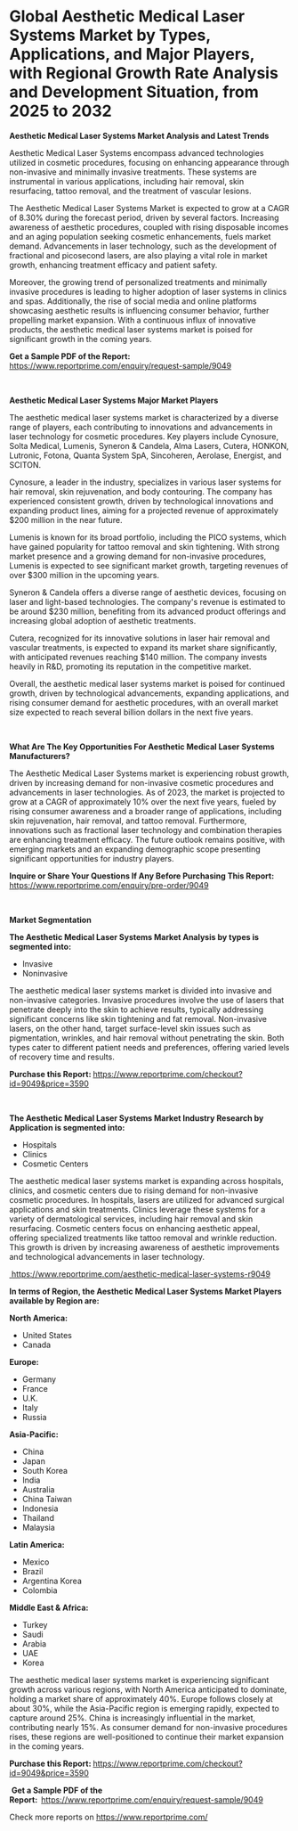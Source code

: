 <p><h1>Global Aesthetic Medical Laser Systems Market by Types, Applications, and Major Players, with Regional Growth Rate Analysis and Development Situation, from 2025 to 2032</h1></p><p><strong>Aesthetic Medical Laser Systems Market Analysis and Latest Trends</strong></p>
<p><p>Aesthetic Medical Laser Systems encompass advanced technologies utilized in cosmetic procedures, focusing on enhancing appearance through non-invasive and minimally invasive treatments. These systems are instrumental in various applications, including hair removal, skin resurfacing, tattoo removal, and the treatment of vascular lesions. </p><p>The Aesthetic Medical Laser Systems Market is expected to grow at a CAGR of 8.30% during the forecast period, driven by several factors. Increasing awareness of aesthetic procedures, coupled with rising disposable incomes and an aging population seeking cosmetic enhancements, fuels market demand. Advancements in laser technology, such as the development of fractional and picosecond lasers, are also playing a vital role in market growth, enhancing treatment efficacy and patient safety. </p><p>Moreover, the growing trend of personalized treatments and minimally invasive procedures is leading to higher adoption of laser systems in clinics and spas. Additionally, the rise of social media and online platforms showcasing aesthetic results is influencing consumer behavior, further propelling market expansion. With a continuous influx of innovative products, the aesthetic medical laser systems market is poised for significant growth in the coming years.</p></p>
<p><strong>Get a Sample PDF of the Report:&nbsp;</strong> <a href="https://www.reportprime.com/enquiry/request-sample/9049?utm_campaign=3385&utm_medium=2&utm_source=Github&utm_content=ia&utm_term=20032025&utm_id=aesthetic-medical-laser-systems">https://www.reportprime.com/enquiry/request-sample/9049</a></p>
<p>&nbsp;</p>
<p><strong>Aesthetic Medical Laser Systems Major Market Players</strong></p>
<p><p>The aesthetic medical laser systems market is characterized by a diverse range of players, each contributing to innovations and advancements in laser technology for cosmetic procedures. Key players include Cynosure, Solta Medical, Lumenis, Syneron & Candela, Alma Lasers, Cutera, HONKON, Lutronic, Fotona, Quanta System SpA, Sincoheren, Aerolase, Energist, and SCITON.</p><p>Cynosure, a leader in the industry, specializes in various laser systems for hair removal, skin rejuvenation, and body contouring. The company has experienced consistent growth, driven by technological innovations and expanding product lines, aiming for a projected revenue of approximately $200 million in the near future.</p><p>Lumenis is known for its broad portfolio, including the PICO systems, which have gained popularity for tattoo removal and skin tightening. With strong market presence and a growing demand for non-invasive procedures, Lumenis is expected to see significant market growth, targeting revenues of over $300 million in the upcoming years.</p><p>Syneron & Candela offers a diverse range of aesthetic devices, focusing on laser and light-based technologies. The company's revenue is estimated to be around $230 million, benefiting from its advanced product offerings and increasing global adoption of aesthetic treatments.</p><p>Cutera, recognized for its innovative solutions in laser hair removal and vascular treatments, is expected to expand its market share significantly, with anticipated revenues reaching $140 million. The company invests heavily in R&D, promoting its reputation in the competitive market.</p><p>Overall, the aesthetic medical laser systems market is poised for continued growth, driven by technological advancements, expanding applications, and rising consumer demand for aesthetic procedures, with an overall market size expected to reach several billion dollars in the next five years.</p></p>
<p>&nbsp;</p>
<p><strong>What Are The Key Opportunities For Aesthetic Medical Laser Systems Manufacturers?</strong></p>
<p><p>The Aesthetic Medical Laser Systems market is experiencing robust growth, driven by increasing demand for non-invasive cosmetic procedures and advancements in laser technologies. As of 2023, the market is projected to grow at a CAGR of approximately 10% over the next five years, fueled by rising consumer awareness and a broader range of applications, including skin rejuvenation, hair removal, and tattoo removal. Furthermore, innovations such as fractional laser technology and combination therapies are enhancing treatment efficacy. The future outlook remains positive, with emerging markets and an expanding demographic scope presenting significant opportunities for industry players.</p></p>
<p><strong>Inquire or Share Your Questions If Any Before Purchasing This Report:</strong> <a href="https://www.reportprime.com/enquiry/pre-order/9049?utm_campaign=3385&utm_medium=2&utm_source=Github&utm_content=ia&utm_term=20032025&utm_id=aesthetic-medical-laser-systems">https://www.reportprime.com/enquiry/pre-order/9049</a></p>
<p>&nbsp;</p>
<p><strong>Market Segmentation</strong></p>
<p><strong>The Aesthetic Medical Laser Systems Market Analysis by types is segmented into:</strong></p>
<p><ul><li>Invasive</li><li>Noninvasive</li></ul></p>
<p><p>The aesthetic medical laser systems market is divided into invasive and non-invasive categories. Invasive procedures involve the use of lasers that penetrate deeply into the skin to achieve results, typically addressing significant concerns like skin tightening and fat removal. Non-invasive lasers, on the other hand, target surface-level skin issues such as pigmentation, wrinkles, and hair removal without penetrating the skin. Both types cater to different patient needs and preferences, offering varied levels of recovery time and results.</p></p>
<p><strong>Purchase this Report:&nbsp;</strong><a href="https://www.reportprime.com/checkout?id=9049&price=3590&utm_campaign=3385&utm_medium=2&utm_source=Github&utm_content=ia&utm_term=20032025&utm_id=aesthetic-medical-laser-systems">https://www.reportprime.com/checkout?id=9049&price=3590</a></p>
<p>&nbsp;</p>
<p><strong>The Aesthetic Medical Laser Systems Market Industry Research by Application is segmented into:</strong></p>
<p><ul><li>Hospitals</li><li>Clinics</li><li>Cosmetic Centers</li></ul></p>
<p><p>The aesthetic medical laser systems market is expanding across hospitals, clinics, and cosmetic centers due to rising demand for non-invasive cosmetic procedures. In hospitals, lasers are utilized for advanced surgical applications and skin treatments. Clinics leverage these systems for a variety of dermatological services, including hair removal and skin resurfacing. Cosmetic centers focus on enhancing aesthetic appeal, offering specialized treatments like tattoo removal and wrinkle reduction. This growth is driven by increasing awareness of aesthetic improvements and technological advancements in laser technology.</p></p>
<p><a href="https://www.reportprime.com/aesthetic-medical-laser-systems-r9049?utm_campaign=3385&utm_medium=2&utm_source=Github&utm_content=ia&utm_term=20032025&utm_id=aesthetic-medical-laser-systems">&nbsp;https://www.reportprime.com/aesthetic-medical-laser-systems-r9049</a></p>
<p><strong>In terms of Region, the Aesthetic Medical Laser Systems Market Players available by Region are:</strong></p>
<p>
    <p> <strong> North America: </strong>
        <ul>
            <li>United States</li>
            <li>Canada</li>
        </ul>
        </p> 
    <p> <strong> Europe: </strong>
        <ul>
            <li>Germany</li>
            <li>France</li>
            <li>U.K.</li>
            <li>Italy</li>
            <li>Russia</li>
        </ul>
        </p> 
    <p> <strong> Asia-Pacific: </strong>
        <ul>
            <li>China</li>
            <li>Japan</li>
            <li>South Korea</li>
            <li>India</li>
            <li>Australia</li>
            <li>China Taiwan</li>
            <li>Indonesia</li>
            <li>Thailand</li>
            <li>Malaysia</li>
        </ul>
        </p> 
    <p> <strong> Latin America: </strong>
        <ul>
            <li>Mexico</li>
            <li>Brazil</li>
            <li>Argentina Korea</li>
            <li>Colombia</li>
        </ul>
        </p> 
    <p> <strong> Middle East & Africa: </strong>
        <ul>
            <li>Turkey</li>
            <li>Saudi</li>
            <li>Arabia</li>
            <li>UAE</li>
            <li>Korea</li>
        </ul>
    </p>
    </p>
<p><p>The aesthetic medical laser systems market is experiencing significant growth across various regions, with North America anticipated to dominate, holding a market share of approximately 40%. Europe follows closely at about 30%, while the Asia-Pacific region is emerging rapidly, expected to capture around 25%. China is increasingly influential in the market, contributing nearly 15%. As consumer demand for non-invasive procedures rises, these regions are well-positioned to continue their market expansion in the coming years.</p></p>
<p><strong>Purchase this Report: </strong><a href="https://www.reportprime.com/checkout?id=9049&price=3590&utm_campaign=3385&utm_medium=2&utm_source=Github&utm_content=ia&utm_term=20032025&utm_id=aesthetic-medical-laser-systems">https://www.reportprime.com/checkout?id=9049&price=3590</a></p>
<p>&nbsp;<strong>Get a Sample PDF of the Report:&nbsp;&nbsp;</strong><a href="https://www.reportprime.com/enquiry/request-sample/9049?utm_campaign=3385&utm_medium=2&utm_source=Github&utm_content=ia&utm_term=20032025&utm_id=aesthetic-medical-laser-systems">https://www.reportprime.com/enquiry/request-sample/9049</a></p>
<p><strong></strong></p>
<p>Check more reports on <a href="https://www.reportprime.com/?utm_campaign=3385&utm_medium=2&utm_source=Github&utm_content=ia&utm_term=20032025&utm_id=aesthetic-medical-laser-systems">https://www.reportprime.com/</a></p>
